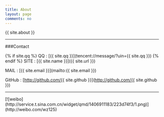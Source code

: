 ```yaml
---
title: About
layout: page
comments: no
---
```


{{ site.about }}

----

###Contact

{% if site.qq %}
QQ : [{{ site.qq }}](tencent://message/?uin={{ site.qq }})
{% endif %}
SITE : [{{ site.name }}]({{ site.url }})

MAIL : [{{ site.email }}](mailto:{{ site.email }})

GitHub : [http://github.com/{{ site.github }}](http://github.com/{{ site.github }})

----

<!--[![weibo](http://service.t.sina.com.cn/widget/qmd/{{ site.weibo }}/223d74f3/1.png)](http://weibo.com/u/{{ site.weibo }})--!>
[![weibo](http://service.t.sina.com.cn/widget/qmd/1406911183/223d74f3/1.png)](http://weibo.com/wz125)
